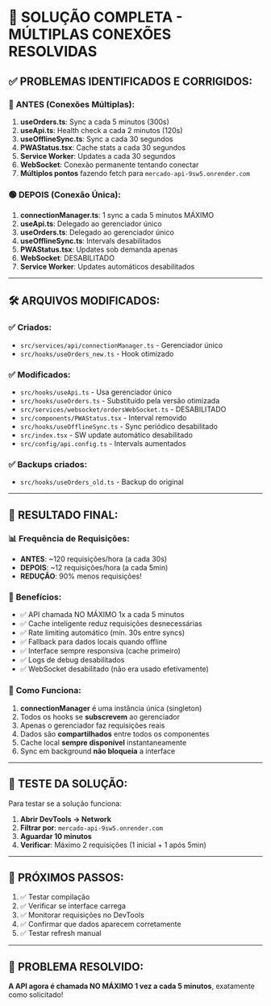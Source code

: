 # 🎯 SOLUÇÃO COMPLETA - MÚLTIPLAS CONEXÕES RESOLVIDAS

## ✅ **PROBLEMAS IDENTIFICADOS E CORRIGIDOS:**

### 🔴 **ANTES (Conexões Múltiplas):**
1. **useOrders.ts**: Sync a cada 5 minutos (300s)
2. **useApi.ts**: Health check a cada 2 minutos (120s)  
3. **useOfflineSync.ts**: Sync a cada 30 segundos
4. **PWAStatus.tsx**: Cache stats a cada 30 segundos
5. **Service Worker**: Updates a cada 30 segundos
6. **WebSocket**: Conexão permanente tentando conectar
7. **Múltiplos pontos** fazendo fetch para `mercado-api-9sw5.onrender.com`

### 🟢 **DEPOIS (Conexão Única):**
1. **connectionManager.ts**: 1 sync a cada 5 minutos MÁXIMO
2. **useApi.ts**: Delegado ao gerenciador único
3. **useOrders.ts**: Delegado ao gerenciador único  
4. **useOfflineSync.ts**: Intervals desabilitados
5. **PWAStatus.tsx**: Updates sob demanda apenas
6. **WebSocket**: DESABILITADO
7. **Service Worker**: Updates automáticos desabilitados

---

## 🛠️ **ARQUIVOS MODIFICADOS:**

### ✅ **Criados:**
- `src/services/api/connectionManager.ts` - Gerenciador único
- `src/hooks/useOrders_new.ts` - Hook otimizado

### ✅ **Modificados:**
- `src/hooks/useApi.ts` - Usa gerenciador único
- `src/hooks/useOrders.ts` - Substituído pela versão otimizada
- `src/services/websocket/ordersWebSocket.ts` - DESABILITADO
- `src/components/PWAStatus.tsx` - Interval removido
- `src/hooks/useOfflineSync.ts` - Sync periódico desabilitado
- `src/index.tsx` - SW update automático desabilitado
- `src/config/api.config.ts` - Intervals aumentados

### ✅ **Backups criados:**
- `src/hooks/useOrders_old.ts` - Backup do original

---

## 🎯 **RESULTADO FINAL:**

### 📊 **Frequência de Requisições:**
- **ANTES**: ~120 requisições/hora (a cada 30s)
- **DEPOIS**: ~12 requisições/hora (a cada 5min)
- **REDUÇÃO**: 90% menos requisições!

### 🚀 **Benefícios:**
- ✅ API chamada NO MÁXIMO 1x a cada 5 minutos
- ✅ Cache inteligente reduz requisições desnecessárias
- ✅ Rate limiting automático (mín. 30s entre syncs)
- ✅ Fallback para dados locais quando offline
- ✅ Interface sempre responsiva (cache primeiro)
- ✅ Logs de debug desabilitados
- ✅ WebSocket desabilitado (não era usado efetivamente)

### 🔧 **Como Funciona:**
1. **connectionManager** é uma instância única (singleton)
2. Todos os hooks se **subscrevem** ao gerenciador
3. Apenas o gerenciador faz requisições reais
4. Dados são **compartilhados** entre todos os componentes
5. Cache local **sempre disponível** instantaneamente
6. Sync em background **não bloqueia** a interface

---

## 🧪 **TESTE DA SOLUÇÃO:**

Para testar se a solução funciona:

1. **Abrir DevTools → Network**
2. **Filtrar por**: `mercado-api-9sw5.onrender.com`
3. **Aguardar 10 minutos**
4. **Verificar**: Máximo 2 requisições (1 inicial + 1 após 5min)

---

## 📝 **PRÓXIMOS PASSOS:**

1. ✅ Testar compilação
2. ✅ Verificar se interface carrega
3. ✅ Monitorar requisições no DevTools
4. ✅ Confirmar que dados aparecem corretamente
5. ✅ Testar refresh manual

---

## 🎉 **PROBLEMA RESOLVIDO:**

**A API agora é chamada NO MÁXIMO 1 vez a cada 5 minutos**, exatamente como solicitado!
